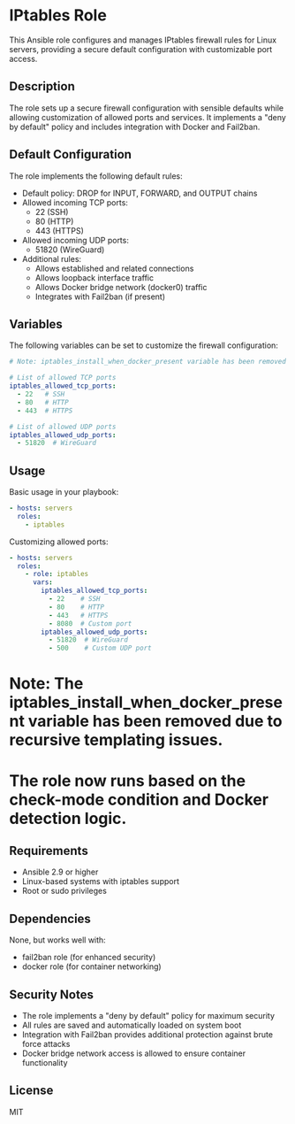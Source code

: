 # IPtables Role

This Ansible role configures and manages IPtables firewall rules for Linux servers, providing a secure default configuration with customizable port access.

## Description

The role sets up a secure firewall configuration with sensible defaults while allowing customization of allowed ports and services. It implements a "deny by default" policy and includes integration with Docker and Fail2ban.

## Default Configuration

The role implements the following default rules:

- Default policy: DROP for INPUT, FORWARD, and OUTPUT chains
- Allowed incoming TCP ports:
  - 22 (SSH)
  - 80 (HTTP)
  - 443 (HTTPS)
- Allowed incoming UDP ports:
  - 51820 (WireGuard)
- Additional rules:
  - Allows established and related connections
  - Allows loopback interface traffic
  - Allows Docker bridge network (docker0) traffic
  - Integrates with Fail2ban (if present)

## Variables

The following variables can be set to customize the firewall configuration:

```yaml
# Note: iptables_install_when_docker_present variable has been removed due to recursive templating issues

# List of allowed TCP ports
iptables_allowed_tcp_ports:
  - 22   # SSH
  - 80   # HTTP
  - 443  # HTTPS

# List of allowed UDP ports
iptables_allowed_udp_ports:
  - 51820  # WireGuard
```

## Usage

Basic usage in your playbook:

```yaml
- hosts: servers
  roles:
    - iptables
```

Customizing allowed ports:

```yaml
- hosts: servers
  roles:
    - role: iptables
      vars:
        iptables_allowed_tcp_ports:
          - 22    # SSH
          - 80    # HTTP
          - 443   # HTTPS
          - 8080  # Custom port
        iptables_allowed_udp_ports:
          - 51820  # WireGuard
          - 500    # Custom UDP port
```

# Note: The iptables_install_when_docker_present variable has been removed due to recursive templating issues.
# The role now runs based on the check-mode condition and Docker detection logic.

## Requirements

- Ansible 2.9 or higher
- Linux-based systems with iptables support
- Root or sudo privileges

## Dependencies

None, but works well with:
- fail2ban role (for enhanced security)
- docker role (for container networking)

## Security Notes

- The role implements a "deny by default" policy for maximum security
- All rules are saved and automatically loaded on system boot
- Integration with Fail2ban provides additional protection against brute force attacks
- Docker bridge network access is allowed to ensure container functionality

## License

MIT
